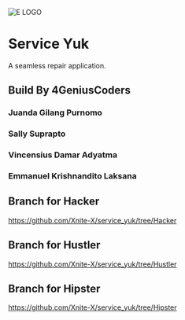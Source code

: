 ![E LOGO](https://github.com/Xnite-X/service_yuk/assets/48861223/8ca58c29-f947-4ee7-a305-4bef7fb8273c)

# Service Yuk
A seamless repair application.

## Build By 4GeniusCoders
### Juanda Gilang Purnomo
### Sally Suprapto
### Vincensius Damar Adyatma
### Emmanuel Krishnandito Laksana

## Branch for Hacker
https://github.com/Xnite-X/service_yuk/tree/Hacker

## Branch for Hustler
https://github.com/Xnite-X/service_yuk/tree/Hustler

## Branch for Hipster
https://github.com/Xnite-X/service_yuk/tree/Hipster



